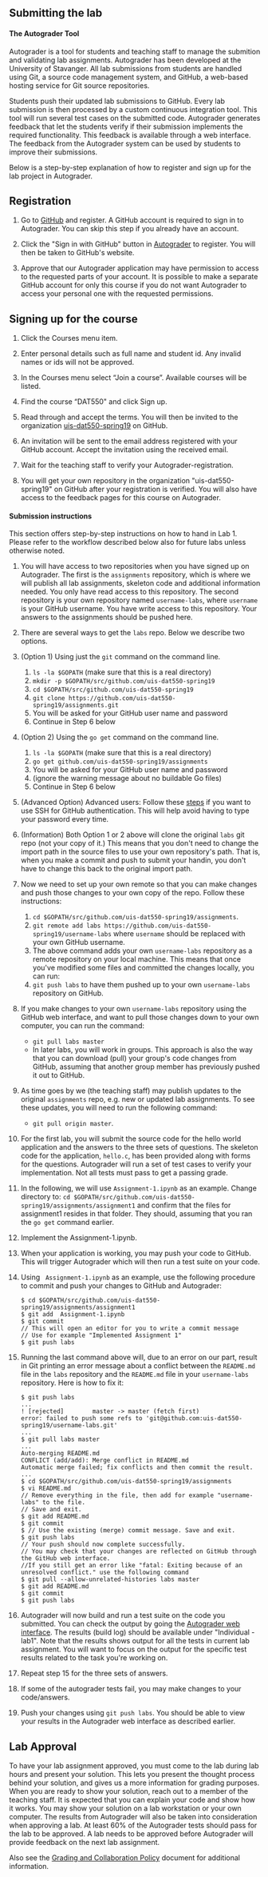 ## Submitting the lab

#### The Autograder Tool

Autograder is a tool for students and teaching staff to manage the submition and
validating lab assignments. Autograder has been developed at the University of Stavanger.
All lab submissions from students are handled using Git, a source code
management system, and GitHub, a web-based hosting service for Git source
repositories.

Students push their updated lab submissions to GitHub. Every lab submission is
then processed by a custom continuous integration tool. This tool will run
several test cases on the submitted code. Autograder generates feedback that
let the students verify if their submission implements the required
functionality. This feedback is available through a web interface. The feedback
from the Autograder system can be used by students to improve their
submissions.

Below is a step-by-step explanation of how to register and sign up for the lab
project in Autograder.

## Registration

1. Go to [GitHub](http://github.com) and register. A GitHub account is required
   to sign in to Autograder. You can skip this step if you already have an
   account.

2. Click the "Sign in with GitHub" button in
   [Autograder](http://ag3.ux.uis.no) to register. You will then be
   taken to GitHub's website.

3. Approve that our Autograder application may have permission to access to the
   requested parts of your account. It is possible to make a separate GitHub
   account for only this course if you do not want Autograder to access your
   personal one with the requested permissions.

## Signing up for the course

1. Click the Courses menu item.

2. Enter personal details such as full name and student id. Any invalid names or ids will not be approved.

3. In the Courses menu select “Join a course”. Available courses will be listed.

4. Find the course “DAT550" and click Sign up.

5. Read through and accept the terms. You will then be invited to the
   organization [uis-dat550-spring19](http://www.github.com/uis-dat550-spring19) on GitHub.

6. An invitation will be sent to the email address registered with your GitHub
   account. Accept the invitation using the received email.

7. Wait for the teaching staff to verify your Autograder-registration.

8. You will get your own repository in the organization "uis-dat550-spring19" on GitHub
   after your registration is verified. You will also have access to the
   feedback pages for this course on Autograder.

#### Submission instructions

This section offers step-by-step instructions on how to hand in
Lab 1. Please refer to the workflow described below also for future labs unless
otherwise noted. 

1. You will have access to two repositories when you have signed up on
   Autograder. The first is the `assignments` repository, which is where we will
   publish all lab assignments, skeleton code and additional information
   needed. You only have read access to this repository. The second repository
   is your own repository named `username-labs`, where `username` is your
   GitHub username. You have write access to this repository. Your answers to
   the assignments should be pushed here.

2. There are several ways to get the `labs` repo. Below we describe two options.

3. (Option 1) Using just the `git` command on the command line.
	1. `ls -la $GOPATH` (make sure that this is a real directory)
	2. `mkdir -p $GOPATH/src/github.com/uis-dat550-spring19`
	3. `cd $GOPATH/src/github.com/uis-dat550-spring19`
	4. `git clone https://github.com/uis-dat550-spring19/assignments.git`
	5. You will be asked for your GitHub user name and password
	6. Continue in Step 6 below
  
4. (Option 2) Using the `go get` command on the command line.
	1. `ls -la $GOPATH` (make sure that this is a real directory)
	2. `go get github.com/uis-dat550-spring19/assignments` 
	3. You will be asked for your GitHub user name and password
	4. (ignore the warning message about no buildable Go files)
	5. Continue in Step 6 below

5. (Advanced Option) Advanced users: Follow these [steps](https://github.com/uis-dat320-fall18/course-info/blob/master/github-ssh.md) if you want to use SSH for GitHub authentication. This will help avoid having to type your password every time.

6. (Information) Both Option 1 or 2 above will clone the original `labs` git 
   repo (not your copy of it.) This means that you don't need to
   change the import path in the source files to use your own repository's
   path. That is, when you make a commit and push to submit your handin, you 
   don't have to change this back to the original import path.

7. Now we need to set up your own remote so that you can make changes and push 
   those changes to your own copy of the repo. Follow these instructions:
	1. `cd $GOPATH/src/github.com/uis-dat550-spring19/assignments`.
	2. `git remote add labs https://github.com/uis-dat550-spring19/username-labs` 
     where `username` should be replaced with your own GitHub username.
	3. The above command adds your own `username-labs` repository as a remote
   repository on your local machine. This means that once you've modified some
   files and committed the changes locally, you can run: 
	4. `git push labs` to have them pushed up to your own `username-labs` repository on GitHub.

8. If you make changes to your own `username-labs` repository using the GitHub
   web interface, and want to pull those changes down to your own computer, you
   can run the command: 
	* `git pull labs master` 
	* In later labs, you will work in groups. This approach is also the way that you can download (pull) your group's code changes from GitHub, assuming that another group member has previously pushed it out to GitHub.

9. As time goes by we (the teaching staff) may publish updates to the
   original `assignments` repo, e.g. new or updated lab assignments. To see these 
   updates, you will need to run the following command: 
	* `git pull origin master`.

10. For the first lab, you will submit the source code for the hello world
   application and the answers to the three sets of questions. The skeleton code
   for the application, `hello.c`, has been provided along with forms for the
   questions. Autograder will run a set of test cases to verify your
   implementation. Not all tests must pass to get a passing grade.

11. In the following, we will use `Assignment-1.ipynb` as an example. Change directory to:
   `cd $GOPATH/src/github.com/uis-dat550-spring19/assignments/assignment1` and confirm that the files
   for assignment1 resides in that folder. They should, assuming that you ran the `go
   get` command earlier.

12. Implement the Assignment-1.ipynb.

13. When your application is working, you may push your code to GitHub. This will 
    trigger Autograder which will then run a test suite on your code.

14. Using ` Assignment-1.ipynb` as an example, use the following
    procedure to commit and push your changes to GitHub and Autograder:
    ```
    $ cd $GOPATH/src/github.com/uis-dat550-spring19/assignments/assignment1
    $ git add  Assignment-1.ipynb
    $ git commit
    // This will open an editor for you to write a commit message
    // Use for example "Implemented Assignment 1"
    $ git push labs
    ```

15. Running the last command above will, due to an error on our part, result in
    Git printing an error message about a conflict between the `README.md` file
    in the `labs` repository and the `README.md` file in your `username-labs`
    repository. Here is how to fix it:

    ```
    $ git push labs
    ...
    ! [rejected]        master -> master (fetch first)
    error: failed to push some refs to 'git@github.com:uis-dat550-spring19/username-labs.git'
    ...
    $ git pull labs master
    ...
    Auto-merging README.md
    CONFLICT (add/add): Merge conflict in README.md
    Automatic merge failed; fix conflicts and then commit the result.
    ...
    $ cd $GOPATH/src/github.com/uis-dat550-spring19/assignments
    $ vi README.md
    // Remove everything in the file, then add for example "username-labs" to the file.
    // Save and exit.
    $ git add README.md
    $ git commit
    $ // Use the existing (merge) commit message. Save and exit.
    $ git push labs
    // Your push should now complete successfully.
    // You may check that your changes are reflected on GitHub through the GitHub web interface.
    //If you still get an error like "fatal: Exiting because of an unresolved conflict." use the following command
    $ git pull --allow-unrelated-histories labs master
    $ git add README.md
    $ git commit
    $ git push labs
    ```

16. Autograder will now build and run a test suite on the code you submitted.
    You can check the output by going the [Autograder web
    interface](http://ag3.ux.uis.no/). The results (build log) should be
    available under "Individual - lab1". Note that the results shows output
    for all the tests in current lab assignment. You will want to focus on the
    output for the specific test results related to the task you're working on.

17. Repeat step 15 for the three sets of answers.

18. If some of the autograder tests fail, you may make changes to your code/answers.

19. Push your changes using `git push labs`. You should be able to view your
    results in the Autograder web interface as described earlier.

## Lab Approval

To have your lab assignment approved, you must come to the lab during lab hours
and present your solution. This lets you present the thought process behind your
solution, and gives us a more information for grading purposes. When you are
ready to show your solution, reach out to a member of the teaching staff.
It is expected that you can explain your code and show how it works.
You may show your solution on a lab workstation or your own
computer. The results from Autograder will also be taken into consideration
when approving a lab. At least 60% of the Autograder tests should pass for the
lab to be approved. A lab needs to be approved before Autograder will provide
feedback on the next lab assignment.

Also see the [Grading and Collaboration
Policy](https://github.com/uis-dat550-spring19/course-info/blob/master/policy.md)
document for additional information.
